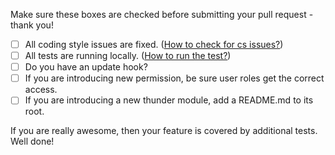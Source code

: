 Make sure these boxes are checked before submitting your pull request - thank you!

- [ ] All coding style issues are fixed. ([How to check for cs issues?](https://github.com/BurdaMagazinOrg/thunder-dev-tools/blob/master/README.md#code-style-guidelines))
- [ ] All tests are running locally. ([How to run the test?](https://github.com/BurdaMagazinOrg/thunder-distribution/blob/8.x-1.x/docs/development.md#how-to-run-the-tests))
- [ ] Do you have an update hook?
- [ ] If you are introducing new permission, be sure user roles get the correct access.
- [ ] If you are introducing a new thunder module, add a README.md to its root.

If you are really awesome, then your feature is covered by additional tests. Well done!

